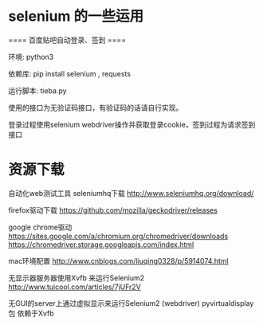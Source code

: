 # selenium 的一些运用

==== 百度贴吧自动登录、签到 ====

环境: python3

依赖库: pip install selenium , requests

运行脚本: tieba.py 

使用的接口为无验证码接口，有验证码的话请自行实现。

登录过程使用selenium webdriver操作并获取登录cookie，签到过程为请求签到接口


# 资源下载

自动化web测试工具 seleniumhq下载
http://www.seleniumhq.org/download/

firefox驱动下载
https://github.com/mozilla/geckodriver/releases

google chrome驱动
https://sites.google.com/a/chromium.org/chromedriver/downloads
https://chromedriver.storage.googleapis.com/index.html

mac环境配置
http://www.cnblogs.com/liuqing0328/p/5914074.html

无显示器服务器使用Xvfb 来运行Selenium2 
http://www.tuicool.com/articles/7jUFr2V

无GUI的server上通过虚拟显示来运行Selenium2 (webdriver)
pyvirtualdisplay包 依赖于Xvfb